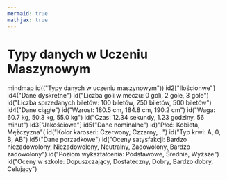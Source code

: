 ```yaml
---
mermaid: true
mathjax: true
---
```


# Typy danych w Uczeniu Maszynowym

<div class="mermaid">
mindmap
    id(("Typy danych w uczeniu maszynowym"))
        id2["Ilościonwe"]
            id4("Dane dyskretne")
                id("Liczba goli w meczu: 0 goli, 2 gole, 3 gole")
                id("Liczba sprzedanych biletów: 100 biletów, 250 biletów, 500 biletów")
            id4("Dane ciągłe")
                id("Wzrost: 180.5 cm, 184.8 cm, 190.2 cm")
                id("Waga: 60.7 kg, 50.3 kg, 55.0 kg")
                id("Czas: 12.34 sekundy, 1.23 godziny, 56 minut")
        id3["Jakościowe"]
            id5("Dane nominalne")
                id)"Płeć: Kobieta, Mężczyzna"(
                id("Kolor karoseri: Czerwony, Czzarny, ..")
                id("Typ krwi: A, 0, B, AB")
            id5("Dane porzadkowe")
                id("Oceny satysfakcji: Bardzo niezadowolony, Niezadowolony, Neutralny, Zadowolony, Bardzo zadowolony")
                id("Poziom wykształcenia: Podstawowe, Średnie, Wyższe")
                id("Oceny w szkole: Dopuszczający, Dostateczny, Dobry, Bardzo dobry, Celujący")
</div>